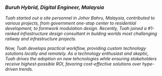 ### *Buruh Hybrid, Digital Engineer, Malaysia*

*Tuah started out a site personnel in Johor Bahru, Malaysia, contributed to various projects, from government one-stop center to residential development, to formwork modulation design. Recently, Tuah joined a #1-ranked infrastructure design consultant in bulding worlds most challenging railway and infrastructure projects.*

*Now, Tuah develops practical workflow, providing custom technology solutions locally and remotely. As a technology enthusiast and skeptic, Tuah drives the adoption on new tehcnologies while ensuring stakeholders receive highest-possible ROI, favoring cost-effective solutions over hype-driven trends.*